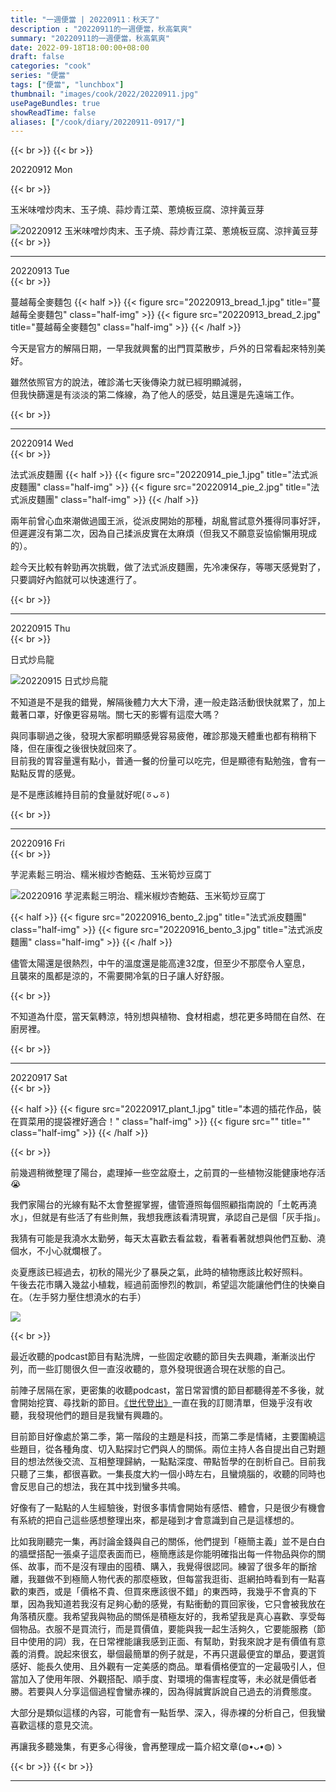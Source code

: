 ```yaml
---
title: "一週便當 | 20220911：秋天了"
description : "20220911的一週便當，秋高氣爽"
summary: "20220911的一週便當，秋高氣爽"
date: 2022-09-18T18:00:00+08:00
draft: false
categories: "cook"
series: "便當"
tags: ["便當", "lunchbox"]
thumbnail: "images/cook/2022/20220911.jpg"
usePageBundles: true
showReadTime: false
aliases: ["/cook/diary/20220911-0917/"]
---
```


{{< br >}}
{{< br >}}
<div class="border-item"><span>20220912 Mon</span></div>

{{< br >}}

玉米味噌炒肉末、玉子燒、蒜炒青江菜、蔥燒板豆腐、涼拌黃豆芽

![20220912 玉米味噌炒肉末、玉子燒、蒜炒青江菜、蔥燒板豆腐、涼拌黃豆芽](20220912_bento_1.jpg)
{{< br >}}

---
<div class="border-item"><span>20220913 Tue</span></div>
{{< br >}}

蔓越莓全麥麵包
{{< half >}}
{{< figure src="20220913_bread_1.jpg" title="蔓越莓全麥麵包" class="half-img" >}}
{{< figure src="20220913_bread_2.jpg" title="蔓越莓全麥麵包" class="half-img" >}}
{{< /half >}}

今天是官方的解隔日期，一早我就興奮的出門買菜散步，戶外的日常看起來特別美好。

雖然依照官方的說法，確診滿七天後傳染力就已經明顯減弱，
\
但我快篩還是有淡淡的第二條線，為了他人的感受，姑且還是先遠端工作。

{{< br >}}

---
<div class="border-item"><span>20220914 Wed</span></div>
{{< br >}}

法式派皮麵團
{{< half >}}
{{< figure src="20220914_pie_1.jpg" title="法式派皮麵團" class="half-img" >}}
{{< figure src="20220914_pie_2.jpg" title="法式派皮麵團" class="half-img" >}}
{{< /half >}}

兩年前曾心血來潮做過國王派，從派皮開始的那種，胡亂嘗試意外獲得同事好評，但遲遲沒有第二次，因為自己揉派皮實在太麻煩（但我又不願意妥協偷懶用現成的）。

趁今天比較有幹勁再次挑戰，做了法式派皮麵團，先冷凍保存，等哪天感覺對了，只要調好內餡就可以快速進行了。

{{< br >}}

---
<div class="border-item"><span>20220915 Thu</span></div>
{{< br >}}

日式炒烏龍

![20220915 日式炒烏龍](20220915_bento_1.jpg)

不知道是不是我的錯覺，解隔後體力大大下滑，連一般走路活動很快就累了，加上戴著口罩，好像更容易喘。關七天的影響有這麼大嗎？

與同事聊過之後，發現大家都明顯感覺容易疲倦，確診那幾天體重也都有稍稍下降，但在康復之後很快就回來了。
\
目前我的胃容量還有點小，普通一餐的份量可以吃完，但是顯德有點勉強，會有一點點反胃的感覺。

是不是應該維持目前的食量就好呢(ㆆᴗㆆ)

{{< br >}}

---
<div class="border-item"><span>20220916 Fri</span></div>
{{< br >}}

芋泥素鬆三明治、糯米椒炒杏鮑菇、玉米筍炒豆腐丁

![20220916 芋泥素鬆三明治、糯米椒炒杏鮑菇、玉米筍炒豆腐丁](20220916_bento_1.jpg)

{{< half >}}
{{< figure src="20220916_bento_2.jpg" title="法式派皮麵團" class="half-img" >}}
{{< figure src="20220916_bento_3.jpg" title="法式派皮麵團" class="half-img" >}}
{{< /half >}}

儘管太陽還是很熱烈，中午的溫度還是能高達32度，但至少不那麼令人窒息，
\
且襲來的風都是涼的，不需要開冷氣的日子讓人好舒服。

{{< br >}}

不知道為什麼，當天氣轉涼，特別想與植物、食材相處，想花更多時間在自然、在廚房裡。

{{< br >}}

---
<div class="border-item"><span>20220917 Sat</span></div>
{{< br >}}

{{< half >}}
{{< figure src="20220917_plant_1.jpg" title="本週的插花作品，裝在買菜用的提袋裡好適合！" class="half-img" >}}
{{< figure src="" title="" class="half-img" >}}
{{< /half >}}

{{< br >}}

前幾週稍微整理了陽台，處理掉一些空盆廢土，之前買的一些植物沒能健康地存活😭

我們家陽台的光線有點不太會整握掌握，儘管遵照每個照顧指南說的「土乾再澆水」，但就是有些活了有些則無，我想我應該看清現實，承認自己是個「灰手指」。

我猜有可能是我澆水太勤勞，每天太喜歡去看盆栽，看著看著就想與他們互動、澆個水，不小心就爛根了。

炎夏應該已經過去，初秋的陽光少了暴戾之氣，此時的植物應該比較好照料。
\
午後去花市購入幾盆小植栽，經過前面慘烈的教訓，希望這次能讓他們住的快樂自在。（左手努力壓住想澆水的右手）

![](20220917_plant_2.jpg)

{{< br >}}

最近收聽的podcast節目有點洗牌，一些固定收聽的節目失去興趣，漸漸淡出佇列，而一些訂閱很久但一直沒收聽的，意外發現很適合現在狀態的自己。

前陣子居隔在家，更密集的收聽podcast，當日常習慣的節目都聽得差不多後，就會開始挖寶、尋找新的節目。[《世代登出》](https://podcasts.apple.com/tw/podcast/%E4%B8%96%E4%BB%A3%E7%99%BB%E5%87%BA-%E6%83%85%E7%B7%92%E7%AF%87/id1491104125)一直在我的訂閱清單，但幾乎沒有收聽，我發現他們的題目是我蠻有興趣的。

目前節目好像處於第二季，第一階段的主題是科技，而第二季是情緒，主要圍繞這些題目，從各種角度、切入點探討它們與人的關係。兩位主持人各自提出自己對題目的想法然後交流、互相整理歸納，一點點深度、帶點哲學的在剖析自己。目前我只聽了三集，都很喜歡。一集長度大約一個小時左右，且蠻燒腦的，收聽的同時也會反思自己的想法，我在其中找到蠻多共鳴。

好像有了一點點的人生經驗後，對很多事情會開始有感悟、體會，只是很少有機會有系統的把自己這些感想整理出來，都是碰到才會意識到自己是這樣想的。

比如我剛聽完一集，再討論金錢與自己的關係，他們提到「極簡主義」並不是白白的牆壁搭配一張桌子這麼表面而已，極簡應該是你能明確指出每一件物品與你的關係、故事，而不是沒有理由的囤積、購入，我覺得很認同。練習了很多年的斷捨離，我雖做不到極簡人物代表的那麼極致，但每當我逛街、逛網拍時看到有一點喜歡的東西，或是「價格不貴、但買來應該很不錯」的東西時，我幾乎不會真的下單，因為我知道若我沒有足夠心動的感覺，有點衝動的買回家後，它只會被我放在角落積灰塵。我希望我與物品的關係是積極友好的，我希望我是真心喜歡、享受每個物品。衣服不是買流行，而是買價值，要能與我一起生活夠久，它要能服務（節目中使用的詞）我，在日常裡能讓我感到正面、有幫助，對我來說才是有價值有意義的消費。說起來很玄，舉個最簡單的例子就是，不再只選最便宜的單品，要選質感好、能長久使用、且外觀有一定美感的商品。單看價格便宜的一定最吸引人，但當加入了使用年限、外觀搭配、順手度、對環境的傷害程度等，未必就是價低者勝。若要與人分享這個過程會蠻赤裸的，因為得誠實訴說自己過去的消費態度。

大部分是類似這樣的內容，可能會有一點哲學、深入，得赤裸的分析自己，但我蠻喜歡這樣的意見交流。

再讓我多聽幾集，有更多心得後，會再整理成一篇介紹文章(◍•ᴗ•◍)ゝ

{{< br >}}
{{< br >}}

---
